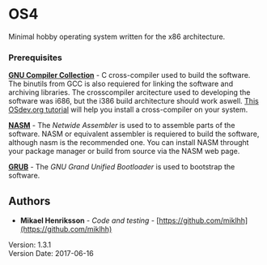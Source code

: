 # OS4
Minimal hobby operating system written for the x86 architecture.

### Prerequisites
**[GNU Compiler Collection](https://gcc.gnu.org/)** - C cross-compiler used to build the software. The binutils from GCC is also requiered for linking the software and archiving libraries. The crosscompiler arcitecture used to developing the software was i686, but the i386 build architecture should work aswell. [This OSdev.org tutorial](http://wiki.osdev.org/GCC_Cross-Compiler) will help you install a cross-compiler on your system.

**[NASM](http://www.nasm.us/)** - The *Netwide Assembler* is used to to assemble parts of the software. NASM or equivalent assembler is requiered to build the software, although nasm is the recommended one. You can install NASM throught your package manager or build from source via the NASM web page.

**[GRUB](https://www.gnu.org/software/grub/)** - The *GNU Grand Unified Bootloader* is used to bootstrap the software.

## Authors
* **Mikael Henriksson** - *Code and testing* - [https://github.com/miklhh](https://github.com/miklhh)

Version: 1.3.1 <br />
Version Date: 2017-06-16

